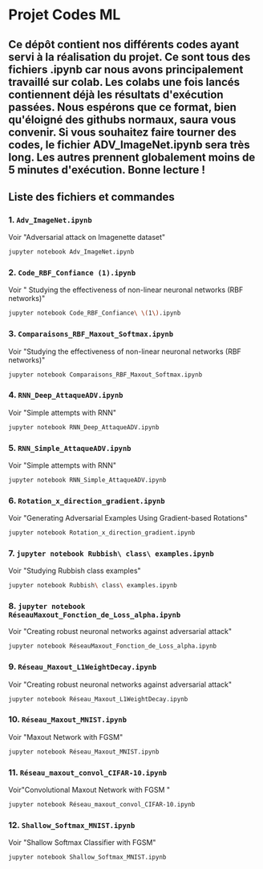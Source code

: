 # Projet Codes ML

Ce dépôt contient nos différents codes ayant servi à la réalisation du projet. Ce sont tous des fichiers .ipynb car nous avons principalement travaillé sur colab. Les colabs une fois lancés contiennent déjà les résultats d'exécution passées. Nous espérons que ce format, bien qu'éloigné des githubs normaux, saura vous convenir. 
Si vous souhaitez faire tourner des codes, le fichier ADV_ImageNet.ipynb sera très long. Les autres prennent globalement moins de 5 minutes d'exécution.
Bonne lecture !
---

## Liste des fichiers et commandes

### 1. `Adv_ImageNet.ipynb`
Voir "Adversarial attack on Imagenette dataset"
```bash
jupyter notebook Adv_ImageNet.ipynb
```
### 2. `Code_RBF_Confiance (1).ipynb`
Voir " Studying the effectiveness of non-linear neuronal networks (RBF networks)"
```bash
jupyter notebook Code_RBF_Confiance\ \(1\).ipynb
```
### 3. `Comparaisons_RBF_Maxout_Softmax.ipynb`
Voir "Studying the effectiveness of non-linear neuronal networks (RBF networks)"
```bash
jupyter notebook Comparaisons_RBF_Maxout_Softmax.ipynb

```
### 4. `RNN_Deep_AttaqueADV.ipynb`
Voir "Simple attempts with RNN"
```bash
jupyter notebook RNN_Deep_AttaqueADV.ipynb
```
### 5. `RNN_Simple_AttaqueADV.ipynb`
Voir "Simple attempts with RNN"
```bash
jupyter notebook RNN_Simple_AttaqueADV.ipynb
```
### 6. `Rotation_x_direction_gradient.ipynb`
Voir "Generating Adversarial Examples Using Gradient-based Rotations"
```bash
jupyter notebook Rotation_x_direction_gradient.ipynb
```
### 7. `jupyter notebook Rubbish\ class\ examples.ipynb`
Voir "Studying Rubbish class examples"
```bash
jupyter notebook Rubbish\ class\ examples.ipynb
```
### 8. `jupyter notebook RéseauMaxout_Fonction_de_Loss_alpha.ipynb`
Voir "Creating robust neuronal networks against adversarial attack"
```bash
jupyter notebook RéseauMaxout_Fonction_de_Loss_alpha.ipynb
```
### 9. `Réseau_Maxout_L1WeightDecay.ipynb`
Voir "Creating robust neuronal networks against adversarial attack"
```bash
jupyter notebook Réseau_Maxout_L1WeightDecay.ipynb
```
### 10. `Réseau_Maxout_MNIST.ipynb`
Voir "Maxout Network with FGSM" 
```bash
jupyter notebook Réseau_Maxout_MNIST.ipynb
```
### 11. `Réseau_maxout_convol_CIFAR-10.ipynb`
Voir"Convolutional Maxout Network with FGSM "
```bash
jupyter notebook Réseau_maxout_convol_CIFAR-10.ipynb
```
### 12. `Shallow_Softmax_MNIST.ipynb`
Voir "Shallow Softmax Classifier with FGSM"
```bash
jupyter notebook Shallow_Softmax_MNIST.ipynb
```

